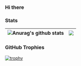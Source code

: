 ### Hi there

### Stats
| <img align="center" src="https://github-readme-stats.vercel.app/api?username=taizilongxu&show_icons=true&include_all_commits=true&theme=buefy&hide_border=true" alt="Anurag's github stats" /> | <img align="center" src="https://github-readme-stats.vercel.app/api/top-langs/?username=taizilongxu&layout=compact&theme=buefy&hide_border=true" /> |
| ------------- | ------------- |



### GitHub Trophies
[![trophy](https://github-profile-trophy.vercel.app/?username=taizilongxu)](https://github.com/ryo-ma/github-profile-trophy)
